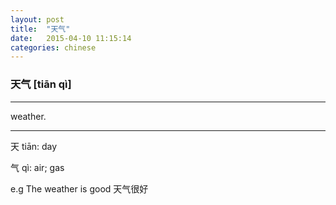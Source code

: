 ```yaml
---
layout: post
title:  "天气"
date:   2015-04-10 11:15:14
categories: chinese
---
```

### 天气 [tiān qì]
-----------

weather.

-----------

天 tiān:  day

气 qì: air; gas

e.g The weather is good 天气很好